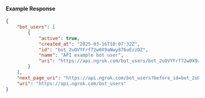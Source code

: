 <!-- Code generated for API Clients. DO NOT EDIT. -->

#### Example Response

```json
{
	"bot_users": [
		{
			"active": true,
			"created_at": "2025-03-16T10:07:32Z",
			"id": "bot_2uOVYFrf72w0X9aNwy876uEzzDZ",
			"name": "API example bot user",
			"uri": "https://api.ngrok.com/bot_users/bot_2uOVYFrf72w0X9aNwy876uEzzDZ"
		}
	],
	"next_page_uri": "https://api.ngrok.com/bot_users?before_id=bot_2uOVYFrf72w0X9aNwy876uEzzDZ&limit=1",
	"uri": "https://api.ngrok.com/bot_users"
}
```

